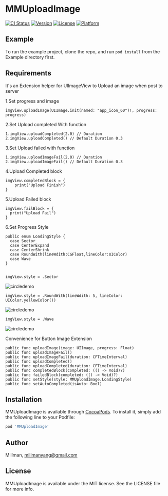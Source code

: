 # MMUploadImage

[![CI Status](http://img.shields.io/travis/Millman/MMUploadImage.svg?style=flat)](https://travis-ci.org/Millman/MMUploadImage)
[![Version](https://img.shields.io/cocoapods/v/MMUploadImage.svg?style=flat)](http://cocoapods.org/pods/MMUploadImage)
[![License](https://img.shields.io/cocoapods/l/MMUploadImage.svg?style=flat)](http://cocoapods.org/pods/MMUploadImage)
[![Platform](https://img.shields.io/cocoapods/p/MMUploadImage.svg?style=flat)](http://cocoapods.org/pods/MMUploadImage)

## Example

To run the example project, clone the repo, and run `pod install` from the Example directory first.

## Requirements
It's an Extension helper for UIImageView to Upload an image when post to server

1.Set progress and image

    imgView.uploadImage(UIImage.init(named: "app_icon_60")!, progress: progress)
  
2.Set Upload completed With function

    1.imgView.uploadCompleted(2.0) // Duration
    2.imgView.uploadCompleted() // Default Duration 0.3
  
3.Set Upload failed with function

    1.imgView.uploadImageFail(2.0) // Duration
    2.imgView.uploadImageFail() // Default Duration 0.3
        
4.Upload Completed block

    imgView.completedBlock = {
        print("Upload Finish")
    }
  
5.Upload Failed block

    imgView.failBlock = {
      print("Upload Fail")
    }
6.Set Progress Style

    public enum LoadingStyle {
      case Sector
      case CenterExpand
      case CenterShrink
      case RoundWith(lineWdith:CGFloat,lineColor:UIColor)
      case Wave
    }
    

    imgView.style = .Sector

![circledemo](https://github.com/MillmanY/UploadImage/blob/master/midscreen.gif)

    imgView.style = .RoundWith(lineWdith: 5, lineColor: UIColor.yellowColor())

![circledemo](https://github.com/MillmanY/UploadImage/blob/master/RoundMid.gif)

    imgView.style = .Wave
![circledemo](https://github.com/MillmanY/UploadImage/blob/master/wave.gif)


Convenience for Button Image Extension

    public func uploadImage(image: UIImage, progress: Float)
    public func uploadImageFail()
    public func uploadImageFail(duration: CFTimeInterval)
    public func uploadCompleted()
    public func uploadCompleted(duration: CFTimeInterval)
    public func completedBlock(completed: (() -> Void)?)
    public func failedBlock(completed: (() -> Void)?)
    public func setStyle(style: MMUploadImage.LoadingStyle)
    public func setAutoCompleted(isAuto: Bool)

## Installation

MMUploadImage is available through [CocoaPods](http://cocoapods.org). To install
it, simply add the following line to your Podfile:

```ruby
pod 'MMUploadImage'
```

## Author

Millman, millmanyang@gmail.com

## License

MMUploadImage is available under the MIT license. See the LICENSE file for more info.

